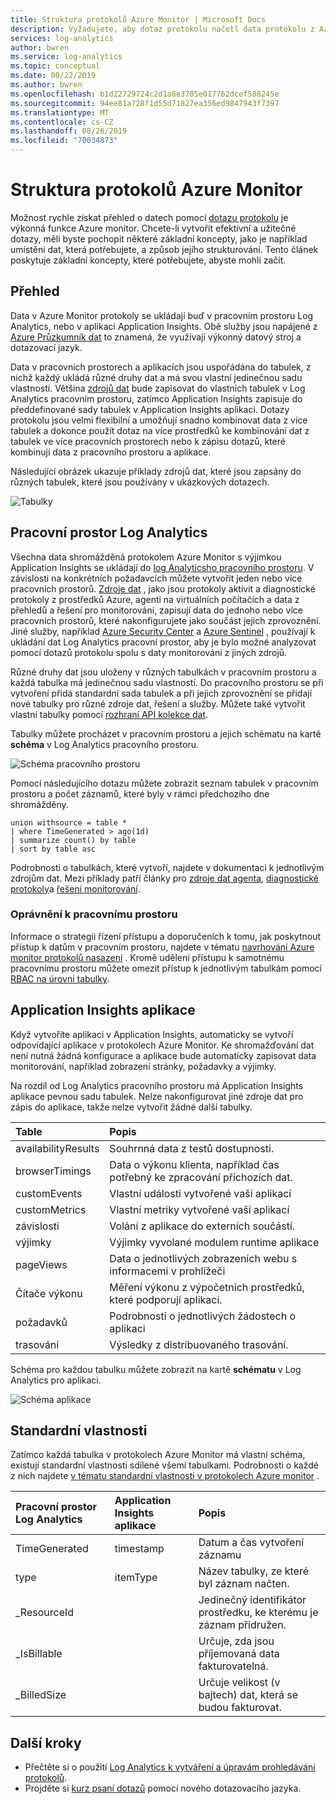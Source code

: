 ```yaml
---
title: Struktura protokolů Azure Monitor | Microsoft Docs
description: Vyžadujete, aby dotaz protokolu načetl data protokolu z Azure Monitor.  Tento článek popisuje, jak se v Azure Monitor používají nové dotazy protokolu, a poskytuje koncepty, které musíte před vytvořením porozumět.
services: log-analytics
author: bwren
ms.service: log-analytics
ms.topic: conceptual
ms.date: 08/22/2019
ms.author: bwren
ms.openlocfilehash: b1d22729724c2d1a8e3705e017762dcef588245e
ms.sourcegitcommit: 94ee81a728f1d55d71827ea356ed9847943f7397
ms.translationtype: MT
ms.contentlocale: cs-CZ
ms.lasthandoff: 08/26/2019
ms.locfileid: "70034873"
---
```

# <a name="structure-of-azure-monitor-logs"></a>Struktura protokolů Azure Monitor
Možnost rychle získat přehled o datech pomocí [dotazu protokolu](log-query-overview.md) je výkonná funkce Azure monitor. Chcete-li vytvořit efektivní a užitečné dotazy, měli byste pochopit některé základní koncepty, jako je například umístění dat, která potřebujete, a způsob jejího strukturování. Tento článek poskytuje základní koncepty, které potřebujete, abyste mohli začít.

## <a name="overview"></a>Přehled
Data v Azure Monitor protokoly se ukládají buď v pracovním prostoru Log Analytics, nebo v aplikaci Application Insights. Obě služby jsou napájené z [Azure Průzkumník dat](/azure/data-explorer/) to znamená, že využívají výkonný datový stroj a dotazovací jazyk.

Data v pracovních prostorech a aplikacích jsou uspořádána do tabulek, z nichž každý ukládá různé druhy dat a má svou vlastní jedinečnou sadu vlastností. Většina [zdrojů dat](../platform/data-sources.md) bude zapisovat do vlastních tabulek v Log Analytics pracovním prostoru, zatímco Application Insights zapisuje do předdefinované sady tabulek v Application Insights aplikaci. Dotazy protokolu jsou velmi flexibilní a umožňují snadno kombinovat data z více tabulek a dokonce použít dotaz na více prostředků ke kombinování dat z tabulek ve více pracovních prostorech nebo k zápisu dotazů, které kombinují data z pracovního prostoru a aplikace.

Následující obrázek ukazuje příklady zdrojů dat, které jsou zapsány do různých tabulek, které jsou používány v ukázkových dotazech.

![Tabulky](media/logs-structure/queries-tables.png)

## <a name="log-analytics-workspace"></a>Pracovní prostor Log Analytics
Všechna data shromážděná protokolem Azure Monitor s výjimkou Application Insights se ukládají do [log Analyticsho pracovního prostoru](../platform/manage-access.md). V závislosti na konkrétních požadavcích můžete vytvořit jeden nebo více pracovních prostorů. [Zdroje dat](../platform/data-sources.md) , jako jsou protokoly aktivit a diagnostické protokoly z prostředků Azure, agenti na virtuálních počítačích a data z přehledů a řešení pro monitorování, zapisují data do jednoho nebo více pracovních prostorů, které nakonfigurujete jako součást jejich zprovoznění. Jiné služby, například [Azure Security Center](/azure/security-center/) a [Azure Sentinel](/azure/sentinel/) , používají k ukládání dat Log Analytics pracovní prostor, aby je bylo možné analyzovat pomocí dotazů protokolu spolu s daty monitorování z jiných zdrojů.

Různé druhy dat jsou uloženy v různých tabulkách v pracovním prostoru a každá tabulka má jedinečnou sadu vlastností. Do pracovního prostoru se při vytvoření přidá standardní sada tabulek a při jejich zprovoznění se přidají nové tabulky pro různé zdroje dat, řešení a služby. Můžete také vytvořit vlastní tabulky pomocí [rozhraní API kolekce dat](../platform/data-collector-api.md).

Tabulky můžete procházet v pracovním prostoru a jejich schématu na kartě **schéma** v Log Analytics pracovního prostoru.

![Schéma pracovního prostoru](media/scope/workspace-schema.png)

Pomocí následujícího dotazu můžete zobrazit seznam tabulek v pracovním prostoru a počet záznamů, které byly v rámci předchozího dne shromážděny. 

```Kusto
union withsource = table * 
| where TimeGenerated > ago(1d)
| summarize count() by table
| sort by table asc
```
Podrobnosti o tabulkách, které vytvoří, najdete v dokumentaci k jednotlivým zdrojům dat. Mezi příklady patří články pro [zdroje dat agenta](../platform/agent-data-sources.md), [diagnostické protokoly](../platform/diagnostic-logs-schema.md)a [řešení monitorování](../insights/solutions-inventory.md).

### <a name="workspace-permissions"></a>Oprávnění k pracovnímu prostoru
Informace o strategii řízení přístupu a doporučeních k tomu, jak poskytnout přístup k datům v pracovním prostoru, najdete v tématu [navrhování Azure monitor protokolů nasazení](../platform/design-logs-deployment.md) . Kromě udělení přístupu k samotnému pracovnímu prostoru můžete omezit přístup k jednotlivým tabulkám pomocí [RBAC na úrovni tabulky](../platform/manage-access.md#table-level-rbac).

## <a name="application-insights-application"></a>Application Insights aplikace
Když vytvoříte aplikaci v Application Insights, automaticky se vytvoří odpovídající aplikace v protokolech Azure Monitor. Ke shromažďování dat není nutná žádná konfigurace a aplikace bude automaticky zapisovat data monitorování, například zobrazení stránky, požadavky a výjimky.

Na rozdíl od Log Analytics pracovního prostoru má Application Insights aplikace pevnou sadu tabulek. Nelze nakonfigurovat jiné zdroje dat pro zápis do aplikace, takže nelze vytvořit žádné další tabulky. 

| Table | Popis | 
|:---|:---|
| availabilityResults | Souhrnná data z testů dostupnosti. |
| browserTimings      | Data o výkonu klienta, například čas potřebný ke zpracování příchozích dat. |
| customEvents        | Vlastní události vytvořené vaší aplikací |
| customMetrics       | Vlastní metriky vytvořené vaší aplikací |
| závislosti        | Volání z aplikace do externích součástí. |
| výjimky          | Výjimky vyvolané modulem runtime aplikace |
| pageViews           | Data o jednotlivých zobrazeních webu s informacemi v prohlížeči |
| Čítače výkonu | Měření výkonu z výpočetních prostředků, které podporují aplikaci. |
| požadavků            | Podrobnosti o jednotlivých žádostech o aplikaci  |
| trasování              | Výsledky z distribuovaného trasování. |

Schéma pro každou tabulku můžete zobrazit na kartě **schématu** v Log Analytics pro aplikaci.

![Schéma aplikace](media/scope/application-schema.png)

## <a name="standard-properties"></a>Standardní vlastnosti
Zatímco každá tabulka v protokolech Azure Monitor má vlastní schéma, existují standardní vlastnosti sdílené všemi tabulkami. Podrobnosti o každé z nich najdete [v tématu standardní vlastnosti v protokolech Azure monitor](../platform/log-standard-properties.md) .

| Pracovní prostor Log Analytics | Application Insights aplikace | Popis |
|:---|:---|:---|
| TimeGenerated | timestamp  | Datum a čas vytvoření záznamu |
| type          | itemType   | Název tabulky, ze které byl záznam načten. |
| _ResourceId   |            | Jedinečný identifikátor prostředku, ke kterému je záznam přidružen. |
| _IsBillable   |            | Určuje, zda jsou příjemovaná data fakturovatelná. |
| _BilledSize   |            | Určuje velikost (v bajtech) dat, která se budou fakturovat. |

## <a name="next-steps"></a>Další kroky
- Přečtěte si o použití [Log Analytics k vytváření a úpravám prohledávání protokolů](../log-query/portals.md).
- Projděte si [kurz psaní dotazů](../log-query/get-started-queries.md) pomocí nového dotazovacího jazyka.
